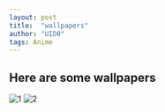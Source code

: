 ```yaml
---
layout: post 
title:  "wallpapers"
author: "UID0"
tags: Anime
---
```


## Here are some wallpapers

![1](https://raw.githubusercontent.com/UID-0000000/UID-0000000.github.io/main/images/bochi1.png)
![2](https://raw.githubusercontent.com/UID-0000000/UID-0000000.github.io/main/images/liang1.png)
